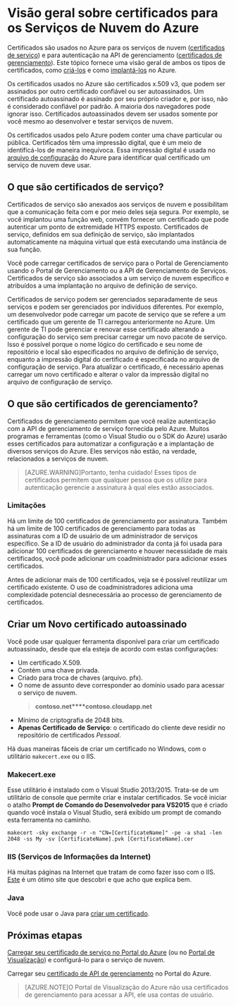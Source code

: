 <properties 
	pageTitle="Serviços de Nuvem do Azure - tudo o que você deseja saber sobre certificados" 
	description="Saiba como criar e usar certificados com o Microsoft Azure" 
	services="cloud-services" 
	documentationCenter=".net" 
	authors="Thraka" 
	manager="timlt" 
	editor=""/>

<tags 
	ms.service="cloud-services" 
	ms.workload="tbd" 
	ms.tgt_pltfrm="na" 
	ms.devlang="na" 
	ms.topic="article" 
	ms.date="07/16/2015"
	ms.author="adegeo"/>

# Visão geral sobre certificados para os Serviços de Nuvem do Azure
Certificados são usados no Azure para os serviços de nuvem ([certificados de serviço](#what-are-service-certificates)) e para autenticação na API de gerenciamento ([certificados de gerenciamento](#what-are-management-certificates)). Este tópico fornece uma visão geral de ambos os tipos de certificados, como [criá-los](#create) e como [implantá-los](#deploy) no Azure.

Os certificados usados no Azure são certificados x.509 v3, que podem ser assinados por outro certificado confiável ou ser autoassinados. Um certificado autoassinado é assinado por seu próprio criador e, por isso, não é considerado confiável por padrão. A maioria dos navegadores pode ignorar isso. Certificados autoassinados devem ser usados somente por você mesmo ao desenvolver e testar serviços de nuvem.

Os certificados usados pelo Azure podem conter uma chave particular ou pública. Certificados têm uma impressão digital, que é um meio de identificá-los de maneira inequívoca. Essa impressão digital é usada no [arquivo de configuração](cloud-services-configure-ssl-certificate.md) do Azure para identificar qual certificado um serviço de nuvem deve usar.

## O que são certificados de serviço?
Certificados de serviço são anexados aos serviços de nuvem e possibilitam que a comunicação feita com e por meio deles seja segura. Por exemplo, se você implantou uma função web, convém fornecer um certificado que pode autenticar um ponto de extremidade HTTPS exposto. Certificados de serviço, definidos em sua definição de serviço, são implantados automaticamente na máquina virtual que está executando uma instância de sua função.

Você pode carregar certificados de serviço para o Portal de Gerenciamento usando o Portal de Gerenciamento ou a API de Gerenciamento de Serviços. Certificados de serviço são associados a um serviço de nuvem específico e atribuídos a uma implantação no arquivo de definição de serviço.

Certificados de serviço podem ser gerenciados separadamente de seus serviços e podem ser gerenciados por indivíduos diferentes. Por exemplo, um desenvolvedor pode carregar um pacote de serviço que se refere a um certificado que um gerente de TI carregou anteriormente no Azure. Um gerente de TI pode gerenciar e renovar esse certificado alterando a configuração do serviço sem precisar carregar um novo pacote de serviço. Isso é possível porque o nome lógico do certificado e seu nome de repositório e local são especificados no arquivo de definição de serviço, enquanto a impressão digital do certificado é especificada no arquivo de configuração de serviço. Para atualizar o certificado, é necessário apenas carregar um novo certificado e alterar o valor da impressão digital no arquivo de configuração de serviço.

## O que são certificados de gerenciamento?
Certificados de gerenciamento permitem que você realize autenticação com a API de gerenciamento de serviço fornecida pelo Azure. Muitos programas e ferramentas (como o Visual Studio ou o SDK do Azure) usarão esses certificados para automatizar a configuração e a implantação de diversos serviços do Azure. Eles serviços não estão, na verdade, relacionados a serviços de nuvem.

>[AZURE.WARNING]Portanto, tenha cuidado! Esses tipos de certificados permitem que qualquer pessoa que os utilize para autenticação gerencie a assinatura à qual eles estão associados.

### Limitações
Há um limite de 100 certificados de gerenciamento por assinatura. Também há um limite de 100 certificados de gerenciamento para todas as assinaturas com a ID de usuário de um administrador de serviços específico. Se a ID de usuário do administrador da conta já foi usada para adicionar 100 certificados de gerenciamento e houver necessidade de mais certificados, você pode adicionar um coadministrador para adicionar esses certificados.

Antes de adicionar mais de 100 certificados, veja se é possível reutilizar um certificado existente. O uso de coadministradores adiciona uma complexidade potencial desnecessária ao processo de gerenciamento de certificados.


<a name="create"></a>
## Criar um Novo certificado autoassinado
Você pode usar qualquer ferramenta disponível para criar um certificado autoassinado, desde que ela esteja de acordo com estas configurações:

* Um certificado X.509.
* Contém uma chave privada.
* Criado para troca de chaves (arquivo. pfx).
* O nome de assunto deve corresponder ao domínio usado para acessar o serviço de nuvem.
    > **contoso.net****contoso.cloudapp.net**
* Mínimo de criptografia de 2048 bits.
* **Apenas Certificado de Serviço**: o certificado do cliente deve residir no repositório de certificados *Pessoal*.

Há duas maneiras fáceis de criar um certificado no Windows, com o utilitário `makecert.exe` ou o IIS.

### Makecert.exe

Esse utilitário é instalado com o Visual Studio 2013/2015. Trata-se de um utilitário de console que permite criar e instalar certificados. Se você iniciar o atalho **Prompt de Comando do Desenvolvedor para VS2015** que é criado quando você instala o Visual Studio, será exibido um prompt de comando esta ferramenta no caminho.

    makecert -sky exchange -r -n "CN=[CertificateName]" -pe -a sha1 -len 2048 -ss My -sv [CertificateName].pvk [CertificateName].cer


### IIS (Serviços de Informações da Internet)

Há muitas páginas na Internet que tratam de como fazer isso com o IIS. [Este](https://www.sslshopper.com/article-how-to-create-a-self-signed-certificate-in-iis-7.html) é um ótimo site que descobri e que acho que explica bem.

### Java
Você pode usar o Java para [criar um certificado](../app-service-web/java-create-azure-website-using-java-sdk.md#create-a-certificate).

## Próximas etapas

[Carregar seu certificado de serviço no Portal do Azure](cloud-services-configure-ssl-certificate.md) (ou no [Portal de Visualização](cloud-services-configure-ssl-certificate-portal.md)) e configurá-lo para o serviço de nuvem.
 
Carregar seu [certificado de API de gerenciamento](../azure-api-management-certs.md) no Portal do Azure.

>[AZURE.NOTE]O Portal de Visualização do Azure não usa certificados de gerenciamento para acessar a API, ele usa contas de usuário.

<!---HONumber=July15_HO4-->